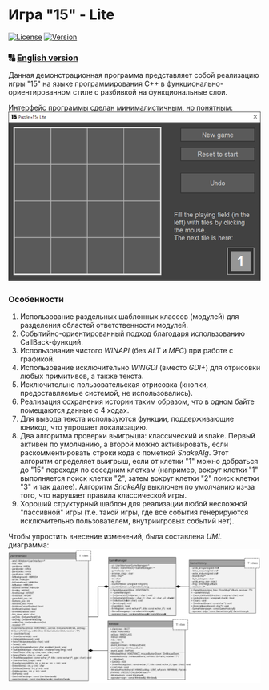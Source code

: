 # Игра "15" - Lite
[![License](https://img.shields.io/badge/LICENSE-Apache%202.0-green?style=flat)](/LICENSE)  [![Version](https://img.shields.io/badge/VERSION-RELEASE%20--%201.0-green?style=flat)](https://github.com/mixaisealx/15-puzzle-lite/releases)
### :capital_abcd: [English version](/README.md)

Данная демонстрационная программа представляет собой реализацию игры "15" на языке программирования C++ в функционально-ориентированном стиле с разбивкой на функциональные слои.

Интерфейс программы сделан минималистичным, но понятным:
![Screenshot of the program window](https://github.com/mixaisealx/15-puzzle-lite/raw/master/screenshot.png)

### Особенности
1. Использование раздельных шаблонных классов (модулей) для разделения областей ответственности модулей.
2. Событийно-ориентированный подход благодаря использованию CallBack-функций.
3. Использование чистого *WINAPI* (без *ALT* и *MFC*) при работе с графикой.
4. Использование исключительно *WINGDI* (вместо *GDI+*) для отрисовки любых примитивов, а также текста.
5. Исключительно пользовательская отрисовка (кнопки, предоставляемые системой, не использовались).
6. Реализация сохранения истории таким образом, что в одном байте помещаются данные о 4 ходах.
7. Для вывода текста используются функции, поддерживающие юникод, что упрощает локализацию.
8. Два алгоритма проверки выигрыша: классический и snake. Первый активен по умолчанию, а второй можно активировать, если раскомментировать строки кода с пометкой *SnakeAlg*. Этот алгоритм определяет выигрыш, если от клетки "1" можно добраться до "15" переходя по соседним клеткам (например, вокруг клетки "1" выполняется поиск клетки "2", затем вокруг клетки "2" поиск клетки "3" и так далее). Алгоритм *SnakeAlg* выключен по умолчанию из-за того, что нарушает правила классической игры.
9. Хороший структурный шаблон для реализации любой несложной "пассивной" игры (т.е. такой игры, где все события генерируются исключительно пользователем, внутриигровых событий нет).

Чтобы упростить внесение изменений, была составлена *UML* диаграмма:
![UML diagram (SVG)](https://github.com/mixaisealx/15-puzzle-lite/raw/master/uml.svg)